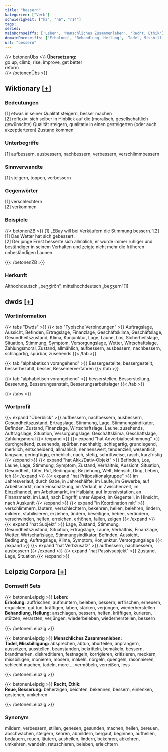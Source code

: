 ```yaml
---
title: "bessern"
kategorien: ["Verb"]
schwierigkeit: ["k2", "h6", "r14"]
tags:
series:
mainDornseiffs: ['Leben', 'Menschliches Zusammenleben', 'Recht, Ethik']
domainDornseiffs: ['Erholung', 'Behandlung, Heilung', 'Tadel, Missbilligung', 'Reue, Besserung']
url: "bessern"
---
```


{{< betonenÜbs >}}
**Übersetzung:**  
go up, climb, rise, improve, get better  
reform  
{{< /betonenÜbs >}}

## Wiktionary [[+](https://de.wiktionary.org/wiki/bessern)]

### Bedeutungen
[1] etwas in seiner Qualität steigern, besser machen  
[2] reflexiv: sich selber in Hinblick auf die (moralisch, gesellschaftlich gewünschte) Qualität steigern, qualitativ in einen gesteigerten (oder auch akzeptierteren) Zustand kommen  

### Unterbegriffe
[1] aufbessern, ausbessern, nachbessern, verbessern, verschlimmbessern  

### Sinnverwandte
[1] steigern, toppen, verbessern  

### Gegenwörter
[1] verschlechtern  
[2] verkommen  

### Beispiele
{{< betonenZB >}}
[1] „EBay will bei Verkäufern die Stimmung bessern.“[2]  
[1] Das Wetter hat sich gebessert.  
[2] Der junge Ernst besserte sich allmälich, er wurde immer ruhiger und beständiger in seinem Verhalten und zeigte nicht mehr die früheren unbeständigen Launen.  

{{< /betonenZB >}}
### Herkunft
Althochdeutsch „beʒʒirōn“, mittelhochdeutsch „beʒʒern“[1]  



## dwds [[+](https://www.dwds.de/wb/bessern)]

### Wortinformation
{{< tabs "Dwds" >}}
{{< tab "Typische Verbindungen" >}}
Auftragslage, Aussicht, Befinden, Ertragslage, Finanzlage, Geschäftsklima, Geschäftslage, Gesundheitszustand, Klima, Konjunktur, Lage, Laune, Los, Sicherheitslage, Situation, Stimmung, Symptom, Versorgungslage, Wetter, Wirtschaftslage, Zahlungsmoral, Zustand, allmählich, aufbessern, ausbessern, nachbessern, schlagartig, spürbar, zusehends
{{< /tab >}}

{{< tab "alphabetisch vorangehend" >}}
Bessergestellte, bessergestellt, besserbezahlt, besser, Bessemerverfahren
{{< /tab >}}

{{< tab "alphabetisch vorangehend" >}}
besserstellen, Besserstellung, Besserung, Besserungsanstalt, Besserungsarbeitslager
{{< /tab >}}

{{< /tabs >}}

### Wortprofil
{{< expand "Überblick" >}} aufbessern, nachbessern, ausbessern, Gesundheitszustand, Ertragslage, Stimmung, Lage, Stimmungsindikator, Befinden, Zustand, Finanzlage, Wirtschaftslage, Laune, zusehends, Auftragslage, Situation, Versorgungslage, Geschäftsklima, Geschäftslage, Zahlungsmoral {{< /expand >}}
{{< expand "hat Adverbialbestimmung" >}} durchgreifend, zusehends, spürbar, nachhaltig, schlagartig, grundlegend, merklich, entscheidend, allmählich, nennenswert, tendenziell, wesentlich, langsam, geringfügig, erheblich, nach, stetig, schrittweise, rasch, kurzfristig {{< /expand >}}
{{< expand "hat Akk./Dativ-Objekt" >}} Befinden, Los, Laune, Lage, Stimmung, Symptom, Zustand, Verhältnis, Aussicht, Situation, Gesundheit, Täter, Ruf, Bedingung, Beziehung, Welt, Mensch, Ding, Leben, ich {{< /expand >}}
{{< expand "hat Präpositionalgruppe" >}} im Jahresverlauf, durch Gabe, in Jahreshälfte, im Laufe, im Gewerbe, auf Arbeitsmarkt, nach Einschätzung, im Verlauf, in Zwischenzeit, im Einzelhandel, am Arbeitsmarkt, im Halbjahr, auf Intensivstation, an Finanzmarkt, im Lauf, nach Eingriff, unter Aspekt, im Gegenteil, in Hinsicht, nach Auskunft {{< /expand >}}
{{< expand "in Koordination mit" >}} verschlimmern, läutern, verschlechtern, bekehren, heilen, belehren, lindern, mildern, stabilisieren, erziehen, ändern, beseitigen, heben, verändern, verschwinden, helfen, erreichen, erhöhen, fallen, zeigen {{< /expand >}}
{{< expand "hat Subjekt" >}} Lage, Zustand, Stimmung, Gesundheitszustand, Situation, Ertragslage, Laune, Verhältnis, Finanzlage, Wetter, Wirtschaftslage, Stimmungsindikator, Befinden, Aussicht, Bedingung, Auftragslage, Klima, Symptom, Konjunktur, Versorgungslage {{< /expand >}}
{{< expand "hat Verbzusatz" >}} aufbessern, nachbessern, ausbessern {{< /expand >}}
{{< expand "hat Passivsubjekt" >}} Zustand, Lage, Situation {{< /expand >}}

## Leipzig Corpora [[+](https://corpora.uni-leipzig.de/en/res?word=bessern&corpusId=deu_newscrawl-public_2018)]

### Dornseiff Sets
{{< betonenLeipzig >}}
**Leben:**  
**Erholung:** auffrischen, aufmuntern, beleben, bessern, erfrischen, erneuern, erquicken, gut tun, kräftigen, laben, stärken, verjüngen, wiederherstellen  
**Behandlung, Heilung:** anschlagen, bessern, helfen, kräftigen, kurieren, stützen, verarzten, verjüngen, wiederbeleben, wiederherstellen, bessern  

{{< /betonenLeipzig >}}


{{< betonenLeipzig >}}
**Menschliches Zusammenleben:**  
**Tadel, Missbilligung:** absprechen, abtun, aburteilen, anprangern, aussetzen, ausstellen, beanstanden, bekritteln, bemäkeln, bessern, brandmarken, diskreditieren, festnageln, korrigieren, kritisieren, meckern, missbilligen, monieren, mosern, mäkeln, nörgeln, quengeln, räsonnieren, schlecht machen, tadeln, more..., vermöbeln, verreißen, less  

{{< /betonenLeipzig >}}


{{< betonenLeipzig >}}
**Recht, Ethik:**  
**Reue, Besserung:** beherzigen, beichten, bekennen, bessern, einlenken, gestehen, umkehren  

{{< /betonenLeipzig >}}

### Synonym
mildern, verbessern, stillen, genesen, gesunden, machen, heilen, bereuen, abschwächen, steigern, kehren, abmildern, bergauf, beginnen, aufhellen, bedauern, reuen, läutern, ausheilen, lindern, bekehren, abkehren, umkehren, wandeln, retuschieren, beleben, erleichtern

